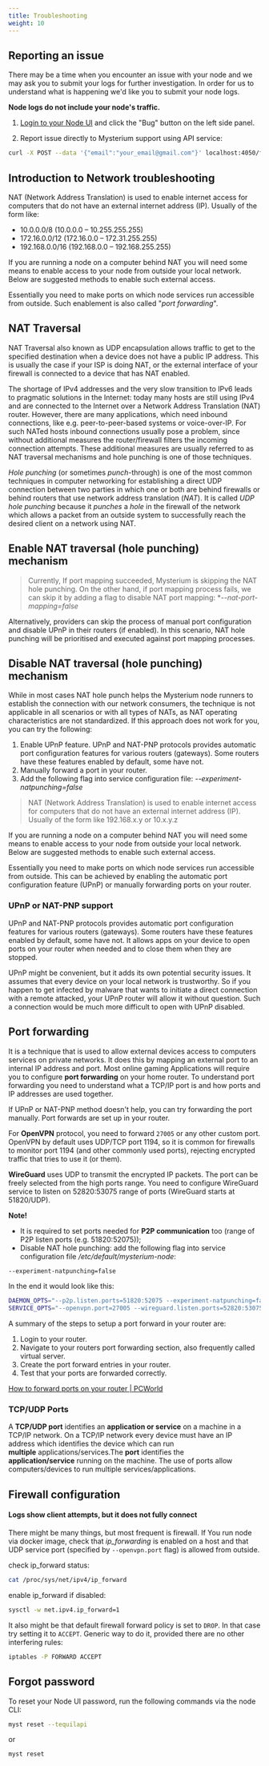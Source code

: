 ```yaml
---
title: Troubleshooting
weight: 10
---
```


## Reporting an issue

There may be a time when you encounter an issue with your node and we may ask you to submit your logs for further investigation.
In order for us to understand what is happening we'd like you to submit your node logs.

**Node logs do not include your node's traffic.**

1. [Login to your Node UI](/node-runners/node-ui/) and click the "Bug" button on the left side panel.

3. Report issue directly to Mysterium support using API service: 

```bash
curl -X POST --data '{"email":"your_email@gmail.com"}' localhost:4050/feedback/issue
```

## Introduction to Network troubleshooting

NAT (Network Address Translation) is used to enable internet access for computers that do not have an external internet address (IP). Usually of the form like:
 - 10.0.0.0/8 (10.0.0.0 – 10.255.255.255)
 - 172.16.0.0/12 (172.16.0.0 – 172.31.255.255)
 - 192.168.0.0/16 (192.168.0.0 – 192.168.255.255)

If you are running a node on a computer behind NAT you will need some means to enable access to your node from outside your local network.
Below are suggested methods to enable such external access.

Essentially you need to make ports on which node services run accessible from outside. Such enablement is also called "*port forwarding*".

## NAT Traversal

NAT Traversal also known as UDP encapsulation allows traffic to get to the specified destination when a device does not have a public IP address. This is usually the case if your ISP is doing NAT, or the external interface of your firewall is connected to a device that has NAT enabled.

The shortage of IPv4 addresses and the very slow transition to IPv6 leads to pragmatic solutions in the Internet: today many hosts are still using IPv4 and are connected to the Internet over a Network Address Translation (NAT) router. However, there are many applications, which need inbound connections, like e.g. peer-to-peer-based systems or voice-over-IP. For such NATed hosts inbound connections usually pose a problem, since without additional measures the router/firewall filters the incoming connection attempts. These additional measures are usually referred to as NAT traversal mechanisms and hole punching is one of those techniques.

*Hole punching* (or sometimes *punch*-through) is one of the most common techniques in computer networking for establishing a direct UDP connection between two parties in which one or both are behind firewalls or behind routers that use network address translation (*NAT*). It is called *UDP hole punching* because it *punches* a *hole* in the firewall of the network which allows a packet from an outside system to successfully reach the desired client on a network using NAT.

## Enable NAT traversal (hole punching) mechanism

> Currently, If port mapping succeeded, Mysterium is skipping the NAT hole punching. On the other hand, if port mapping process fails, we can skip it by adding a flag to disable NAT port mapping: **--nat-port-mapping=false*

Alternatively, providers can skip the process of manual port configuration and disable UPnP in their routers (if enabled). In this scenario, NAT hole punching will be prioritised and executed against port mapping processes.

## Disable NAT traversal (hole punching) mechanism

While in most cases NAT hole punch helps the Mysterium node runners to establish the connection with our network consumers, the technique is not applicable in all scenarios or with all types of NATs, as NAT operating characteristics are not standardized.
If this approach does not work for you, you can try the following:

1. Enable UPnP feature. UPnP and NAT-PNP protocols provides automatic port configuration features for various routers (gateways). Some routers have these features enabled by default, some have not. 
2. Manually forward a port in your router.
3. Add the following flag into service configuration file: *--experiment-natpunching=false*

> NAT (Network Address Translation) is used to enable internet access for computers that do not have an external internet address (IP). Usually of the form like 192.168.x.y or 10.x.y.z

If you are running a node on a computer behind NAT you will need some means to enable access to your node from outside your local network. Below are suggested methods to enable such external access.

Essentially you need to make ports on which node services run accessible from outside. This can be achieved by enabling the automatic port configuration feature (UPnP) or manually forwarding ports on your router.

### UPnP or NAT-PNP support

UPnP and NAT-PNP protocols provides automatic port configuration features for various routers (gateways). Some routers have these features enabled by default, some have not. It allows apps on your device to open ports on your router when needed and to close them when they are stopped.

UPnP might be convenient, but it adds its own potential security issues. It assumes that every device on your local network is trustworthy. So if you happen to get infected by malware that wants to initiate a direct connection with a remote attacked, your UPnP router will allow it without question. Such a connection would be much more difficult to open with UPnP disabled.

## Port forwarding

It is a technique that is used to allow external devices access to computers services on private networks. It does this by mapping an external port to an internal IP address and port. Most online gaming Applications will require you to configure **port forwarding** on your home router. To understand port forwarding you need to understand what a TCP/IP port is and how ports and IP addresses are used together.

If UPnP or NAT-PNP method doesn't help, you can try forwarding the port manually. Port forwards are set up in your router. 

For **OpenVPN** protocol, you need to forward `27005` or any other custom port. OpenVPN by default uses UDP/TCP port 1194, so it is common for firewalls to monitor port 1194 (and other commonly used ports), rejecting encrypted traffic that tries to use it (or them).

**WireGuard** uses UDP to transmit the encrypted IP packets. The port can be freely selected from the high ports range. You need to configure WireGuard service to listen on 52820:53075 range of ports (WireGuard starts at 51820/UDP).

**Note!** 

- It is required to set ports needed for **P2P communication** too (range of P2P listen ports (e.g. 51820:52075));
- Disable NAT hole punching: add the following flag into service configuration file */etc/default/mysterium-node*: 

```bash
--experiment-natpunching=false
```
In the end it would look like this:

```bash
DAEMON_OPTS="--p2p.listen.ports=51820:52075 --experiment-natpunching=false --keystore.lightweight"
SERVICE_OPTS="--openvpn.port=27005 --wireguard.listen.ports=52820:53075 openvpn,wireguard"
```

A summary of the steps to setup a port forward in your router are:

1. Login to your router.
2. Navigate to your routers port forwarding section, also frequently called virtual server.
3. Create the port forward entries in your router.
4. Test that your ports are forwarded correctly.

[How to forward ports on your router | PCWorld](https://www.pcworld.com/article/244314/how_to_forward_ports_on_your_router.html)

### TCP/UDP Ports

A **TCP/UDP port** identifies an **application or service** on a machine in a TCP/IP network. On a TCP/IP network every device must have an IP address which identifies the device which can run **multiple** applications/services.The **port** identifies the **application/service** running on the machine. The use of ports allow computers/devices to run multiple services/applications.

## Firewall configuration

#### Logs show client attempts, but it does not fully connect

There might be many things, but most frequent is firewall. If You run node via docker image, check that *ip_forwarding* is enabled on a host and that UDP service port (specified by `--openvpn.port` flag) is allowed from outside.

check ip_forward status:

```bash
cat /proc/sys/net/ipv4/ip_forward
```

enable ip_forward if disabled:

```bash
sysctl -w net.ipv4.ip_forward=1
```

It also might be that default firewall forward policy is set to `DROP`. In that case try setting it to `ACCEPT`. Generic way to do it, provided there are no other interfering rules:

```bash
iptables -P FORWARD ACCEPT
```

## Forgot password

To reset your Node UI password, run the following commands via the node CLI:

```bash
myst reset --tequilapi
```
or
```bash
myst reset
```
